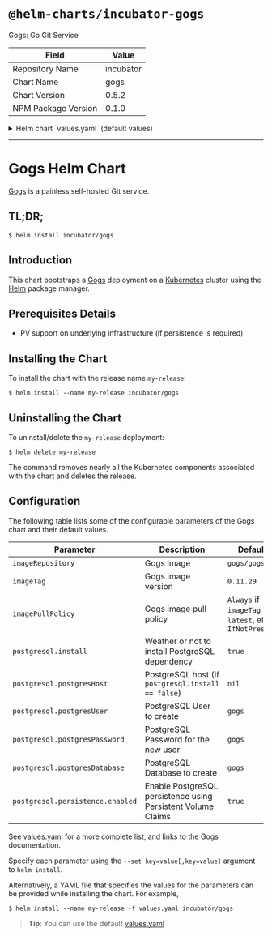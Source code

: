 # `@helm-charts/incubator-gogs`

Gogs: Go Git Service

| Field               | Value     |
| ------------------- | --------- |
| Repository Name     | incubator |
| Chart Name          | gogs      |
| Chart Version       | 0.5.2     |
| NPM Package Version | 0.1.0     |

<details>

<summary>Helm chart `values.yaml` (default values)</summary>

```yaml
## Override the name of the Chart.
##
# nameOverride:

## Kubernetes configuration
## For minikube, set this to NodePort, elsewhere use LoadBalancer
##
serviceType: NodePort

replicaCount: 1

image: gogs/gogs
imageTag: 0.11.29
imagePullPolicy: IfNotPresent

service:
  ## Override the components name (defaults to service).
  ##
  # nameOverride:

  ## HTTP listen port.
  ## ref: https://gogs.io/docs/advanced/configuration_cheat_sheet
  ##
  httpPort: 80

  ## SSH listen port.
  ## ref: https://gogs.io/docs/advanced/configuration_cheat_sheet
  ##
  sshPort: 22

  ## SSH_DOMAIN - Domain name to be exposed in SSH clone URL.
  ## ref: https://gogs.io/docs/advanced/configuration_cheat_sheet
  ##
  sshDomain: localhost

  ## Gogs configuration values
  ## ref: https://gogs.io/docs/advanced/configuration_cheat_sheet
  ##
  gogs:
    ## Application name, can be your company or team name.
    ##
    appName: 'Gogs'

    ## Either "dev", "prod" or "test".
    ##
    runMode: 'prod'

    ## Force every new repository to be private.
    ##
    forcePrivate: false

    ## Indicates whether or not to disable Git clone through HTTP/HTTPS. When
    ## disabled, users can only perform Git operations via SSH.
    ##
    disableHttpGit: false

    ## Indicates whether or not to enable repository file upload feature.
    ##
    repositoryUploadEnabled: true

    ## File types that are allowed to be uploaded, e.g. image/jpeg|image/png.
    ## Leave empty means allow any file typ
    ##
    repositoryUploadAllowedTypes:

    ## Maximum size of each file in MB.
    ##
    repositoryUploadMaxFileSize: 3

    ## Maximum number of files per upload.
    ##
    repositoryUploadMaxFiles: 5

    ## Enable this to use captcha validation for registration.
    ##
    serviceEnableCaptcha: true

    ## Users need to confirm e-mail for registration
    ##
    serviceRegisterEmailConfirm: false

    ## Weather or not to allow users to register.
    ##
    serviceDisableRegistration: false

    ## Weather or not sign in is required to view anything.
    ##
    serviceRequireSignInView: false

    ## Mail notification
    ##
    serviceEnableNotifyMail: false

    ## Either "memory", "redis", or "memcache", default is "memory"
    ##
    cacheAdapter: memory

    ## For "memory" only, GC interval in seconds, default is 60
    ##
    cacheInterval: 60

    ## For "redis" and "memcache", connection host address
    ## redis: network=tcp,addr=:6379,password=macaron,db=0,pool_size=100,idle_timeout=180
    ## memcache: `127.0.0.1:11211`
    ##
    cacheHost:

    ## Enable this to use captcha validation for registration.
    ##
    serverDomain: gogs.example.com

    ## Full public URL of Gogs server.
    ##
    serverRootUrl: http://gogs.example.com/

    ## Landing page for non-logged users, can be "home" or "explore"
    ##
    serverLandingPage: home

    ## Either "mysql", "postgres" or "sqlite3", you can connect to TiDB with
    ## MySQL protocol.  Default is to use the postgresql configuration included
    ## with this chart.
    ##
    databaseType: postgres

    ## Database host.  Unused unless `postgresql.install` is false.
    ##
    databaseHost:

    ## Database user.  Unused unless `postgresql.install` is false.
    ##
    databaseUser:

    ## Database password.  Unused unless `postgresql.install` is false.
    ##
    databasePassword:

    ## Database password.  Unused unless `postgresql.install` is false.
    ##
    databaseName:

    ## Hook task queue length, increase if webhook shooting starts hanging
    ##
    webhookQueueLength: 1000

    ## Deliver timeout in seconds
    ##
    webhookDeliverTimeout: 5

    ## Allow insecure certification
    ##
    webhookSkipTlsVerify: true

    ## Number of history information in each page
    ##
    webhookPagingNum: 10

    ## Can be "console" and "file", default is "console"
    ## Use comma to separate multiple modes, e.g. "console, file"
    ##
    logMode: console

    ## Either "Trace", "Info", "Warn", "Error", "Fatal", default is "Trace"
    ##
    logLevel: Trace

    ## Undocumented, but you can take a guess.
    ##
    otherShowFooterBranding: false

    ## Show version information about Gogs and Go in the footer
    ##
    otherShowFooterVersion: true

    ## Show time of template execution in the footer
    ##
    otherShowFooterTemplateLoadTime: true

    ## Change this value for your installation.
    ##
    securitySecretKey: 'changeme'

    ## Number of repositories that are showed in one explore page
    ##
    uiExplorePagingNum: 20

    ## Number of issues that are showed in one page
    ##
    uiIssuePagingNum: 10

    ## Number of maximum commits showed in one activity feed.
    ## NOTE: This value is also used in how many commits a webhook will send.
    ##
    uiFeedMaxCommitNum: 5

  ## Ingress configuration.
  ## ref: https://kubernetes.io/docs/user-guide/ingress/
  ##
  ingress:
    ## Enable Ingress.
    ##
    enabled: false

    ## Annotations.
    ##
    # annotations:
    #   kubernetes.io/ingress.class: nginx
    #   kubernetes.io/tls-acme: 'true'
    ## Hostnames.
    ## Must be provided if Ingress is enabled.
    ##
    # hosts:
    #   - gogs.domain.com
    ## TLS configuration.
    ## Secrets must be manually created in the namespace.
    ##
    # tls:
    #   - secretName: gogs-tls
    #     hosts:
    #       - gogs.domain.com

  ## Service annotations.
  ## Allows attaching metadata to services for kubernetes components to act on.
  ##
  # annotations:
  #   service.beta.kubernetes.io/aws-load-balancer-backend-protocol: http

## Persistent Volume Storage configuration.
## ref: https://kubernetes.io/docs/user-guide/persistent-volumes
##
persistence:
  ## Enable persistence using Persistent Volume Claims.
  ##
  enabled: true

  ## gogs data Persistent Volume Storage Class
  ## If defined, storageClassName: <storageClass>
  ## If set to "-", storageClassName: "", which disables dynamic provisioning
  ## If undefined (the default) or set to null, no storageClassName spec is
  ##   set, choosing the default provisioner.  (gp2 on AWS, standard on
  ##   GKE, AWS & OpenStack)
  ##
  # storageClass: "-"

  ## Persistent Volume Access Mode.
  ##
  accessMode: ReadWriteOnce

  ## Persistent Volume Storage Size.
  ##
  size: 1Gi

## Configuration values for the postgresql dependency.
## ref: https://github.com/kubernetes/charts/blob/master/stable/postgresql/README.md
##
postgresql:
  ### Install PostgreSQL dependency
  ##
  install: true

  ### PostgreSQL User to create.
  ##
  postgresUser: gogs

  ## PostgreSQL Password for the new user.
  ## If not set, a random 10 characters password will be used.
  ##
  postgresPassword: gogs

  ## PostgreSQL Database to create.
  ##
  postgresDatabase: gogs

  ## Persistent Volume Storage configuration.
  ## ref: https://kubernetes.io/docs/user-guide/persistent-volumes
  ##
  persistence:
    ## Enable PostgreSQL persistence using Persistent Volume Claims.
    ##
    enabled: true
```

</details>

---

# Gogs Helm Chart

[Gogs][] is a painless self-hosted Git service.

## TL;DR;

```console
$ helm install incubator/gogs
```

## Introduction

This chart bootstraps a [Gogs][] deployment on a [Kubernetes][] cluster using
the [Helm][] package manager.

## Prerequisites Details

- PV support on underlying infrastructure (if persistence is required)

## Installing the Chart

To install the chart with the release name `my-release`:

```console
$ helm install --name my-release incubator/gogs
```

## Uninstalling the Chart

To uninstall/delete the `my-release` deployment:

```console
$ helm delete my-release
```

The command removes nearly all the Kubernetes components associated with the
chart and deletes the release.

## Configuration

The following table lists some of the configurable parameters of the Gogs
chart and their default values.

| Parameter                        | Description                                                  | Default                                                 |
| -------------------------------- | ------------------------------------------------------------ | ------------------------------------------------------- |
| `imageRepository`                | Gogs image                                                   | `gogs/gogs`                                             |
| `imageTag`                       | Gogs image version                                           | `0.11.29`                                               |
| `imagePullPolicy`                | Gogs image pull policy                                       | `Always` if `imageTag` is `latest`, else `IfNotPresent` |
| `postgresql.install`             | Weather or not to install PostgreSQL dependency              | `true`                                                  |
| `postgresql.postgresHost`        | PostgreSQL host (if `postgresql.install == false`)           | `nil`                                                   |
| `postgresql.postgresUser`        | PostgreSQL User to create                                    | `gogs`                                                  |
| `postgresql.postgresPassword`    | PostgreSQL Password for the new user                         | `gogs`                                                  |
| `postgresql.postgresDatabase`    | PostgreSQL Database to create                                | `gogs`                                                  |
| `postgresql.persistence.enabled` | Enable PostgreSQL persistence using Persistent Volume Claims | `true`                                                  |

See [values.yaml](values.yaml) for a more complete list, and links to the Gogs documentation.

Specify each parameter using the `--set key=value[,key=value]` argument to
`helm install`.

Alternatively, a YAML file that specifies the values for the parameters can be
provided while installing the chart. For example,

```console
$ helm install --name my-release -f values.yaml incubator/gogs
```

> **Tip**: You can use the default [values.yaml](values.yaml)

[gogs]: https://github.com/gogits/gogs
[kubernetes]: https://kubernetes.io
[helm]: https://helm.sh
